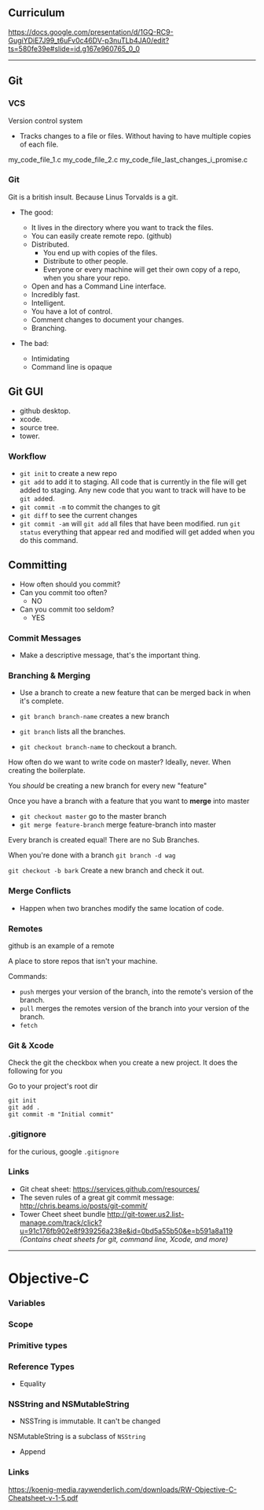 ## Curriculum

https://docs.google.com/presentation/d/1GQ-RC9-GugiYDiE7J99_t6uFv0c46DV-p3nuTLb4JA0/edit?ts=580fe39e#slide=id.g167e960765_0_0

---

## Git

### VCS

Version control system

- Tracks changes to a file or files. Without having to have multiple copies of each file. 

my_code_file_1.c
my_code_file_2.c
my_code_file_last_changes_i_promise.c


### Git

Git is a british insult. 
Because Linus Torvalds is a git.

- The good:
  - It lives in the directory where you want to track the files.
  - You can easily create remote repo. (github)
  - Distributed. 
    - You end up with copies of the files. 
    - Distribute to other people.
    - Everyone or every machine will get their own copy of a repo, when you share your repo. 
  - Open and has a Command Line interface. 
  - Incredibly fast.
  - Intelligent.
  - You have a lot of control.
  - Comment changes to document your changes.
  - Branching.

- The bad:
  - Intimidating 
  - Command line is opaque


## Git GUI

* github desktop.
* xcode. 
* source tree. 
* tower.

### Workflow

* `git init` to create a new repo
* `git add` to add it to staging. All code that is currently in the file will get added to staging. Any new code that you want to track will have to be `git add`ed.
* `git commit -m` to commit the changes to git
* `git diff` to see the current changes
* `git commit -am` will `git add` all files that have been modified. run `git status` everything that appear red and modified will get added when you do this command.

## Committing

- How often should you commit?
- Can you commit too often?
  - NO
- Can you commit too seldom?
  - YES

### Commit Messages

- Make a descriptive message, that's the important thing.

### Branching & Merging

- Use a branch to create a new feature that can be merged back in when it's complete.

- `git branch branch-name` creates a new branch
- `git branch` lists all the branches.
- `git checkout branch-name` to checkout a branch.

How often do we want to write code on master?
  Ideally, never. When creating the boilerplate. 

You _should_ be creating a new branch for every new "feature"

Once you have a branch with a feature that you want to **merge** into master

- `git checkout master` go to the master branch
- `git merge feature-branch` merge feature-branch into master


Every branch is created equal! There are no Sub Branches.

When you're done with a branch `git branch -d wag` 

`git checkout -b bark` Create a new branch and check it out.

### Merge Conflicts

* Happen when two branches modify the same location of code.

### Remotes

github is an example of a remote

A place to store repos that isn't your machine. 

Commands:
- `push` merges your version of the branch, into the remote's version of the branch.
- `pull` merges the remotes version of the branch into your version of the branch.
- `fetch`

### Git & Xcode

Check the git the checkbox when you create a new project. It does the following for you

Go to your project's root dir

```
git init
git add .
git commit -m "Initial commit"
```

### .gitignore

for the curious, google `.gitignore`

### Links

* Git cheat sheet: <https://services.github.com/resources/>
* The seven rules of a great git commit message: <http://chris.beams.io/posts/git-commit/>
* Tower Cheet sheet bundle <http://git-tower.us2.list-manage.com/track/click?u=91c176fb902e8f939256a238e&id=0bd5a55b50&e=b591a8a119> *(Contains cheat sheets for git, command line, Xcode, and more)*

---

# Objective-C

### Variables

### Scope

### Primitive types

### Reference Types

* Equality

### NSString and NSMutableString

* NSSTring is immutable. It can't be changed


NSMutableString is a subclass of `NSString`

* Append

### Links

https://koenig-media.raywenderlich.com/downloads/RW-Objective-C-Cheatsheet-v-1-5.pdf